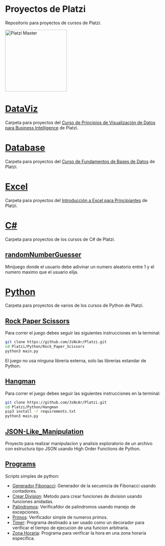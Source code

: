 # Proyectos de Platzi

Repositorio para proyectos de cursos de Platzi.

<img src="https://static.platzi.com/static/images/footer/logo.png" alt="Platzi Master" width="200px">

# [DataViz](https://github.com/JsNcAr/Platzi/tree/main/DataViz)

Carpeta para proyectos del <a href="https://platzi.com/cursos/visualizacion-datos/">Curso de Principios de Visualización de Datos para Business Intelligence</a> de Platzi.

# [Database](https://github.com/JsNcAr/Platzi/tree/main/Database)

Carpeta para proyectos del <a href="https://platzi.com/cursos/bd/">Curso de Fundamentos de Bases de Datos</a> de Platzi.

# [Excel](https://github.com/JsNcAr/Platzi/tree/main/Excel)

Carpeta para proyectos del <a href="https://platzi.com/cursos/excel-intro/">Introducción a Excel para Principiantes</a> de Platzi.

# [C#](https://github.com/JsNcAr/Platzi/tree/main/C_Sharp)

Carpeta para proyectos de los cursos de C# de Platzi.

## [randomNumberGuesser](https://github.com/JsNcAr/Platzi/tree/main/C_Sharp/randomNumberGuesser)

Minijuego donde el usuario debe adivinar un numero aleatorio entre 1 y el numero maximo que el usuario elija.

# [Python](https://github.com/JsNcAr/Platzi/tree/main/Python)

Carpeta para proyectos de varios de los cursos de Python de Platzi.

## [Rock Paper Scissors](https://github.com/JsNcAr/Platzi/tree/main/Python/Rock_Paper_Scissors)

Para correr el juego debes seguir las siguientes instrucciones en la terminal:

```bash
git clone https://github.com/JsNcAr/Platzi.git
cd Platzi/Python/Rock_Paper_Scissors
python3 main.py
```

El juego no usa ninguna libreria externa, solo las librerias estandar de Python.

## [Hangman](https://github.com/JsNcAr/Platzi/tree/main/Python/Hangman)

Para correr el juego debes seguir las siguientes instrucciones en la terminal:

```bash
git clone https://github.com/JsNcAr/Platzi.git
cd Platzi/Python/Hangman
pip3 install -r requirements.txt
python3 main.py
```

## [JSON-Like_Manipulation](https://github.com/JsNcAr/Platzi/tree/main/Python/JSON-Like_Manipulation)

Proyecto para realizar manipulacion y analisis exploratorio de un archivo con estructura tipo JSON usando High Order Functions de Python.

## [Programs](https://github.com/JsNcAr/Platzi/tree/main/Python/Programs)

Scripts simples de python:

- [Generador Fibonacci](https://github.com/JsNcAr/Platzi/blob/main/Python/Programs/fibo_gen.py): Generador de la secuencia de Fibonacci usando contadores.
- [Crear Division](https://github.com/JsNcAr/Platzi/blob/main/Python/Programs/make_division.py): Metodo para crear funciones de division usando funciones anidadas.
- [Palindromos](https://github.com/JsNcAr/Platzi/blob/main/Python/Programs/palindromos.py): Verificafdor de palindromos usando manejo de excepciones.
- [Primos](https://github.com/JsNcAr/Platzi/blob/main/Python/Programs/primos.py): Verificador simple de numeros primos.
- [Timer](https://github.com/JsNcAr/Platzi/blob/main/Python/Programs/timer.py): Programa destinado a ser usado como un decorador para verificar el tiempo de ejecucion de una funcion arbitraria.
- [Zona Horaria](https://github.com/JsNcAr/Platzi/blob/main/Python/Programs/timezone.py): Programa para verificar la hora en una zona horaria especifica.

